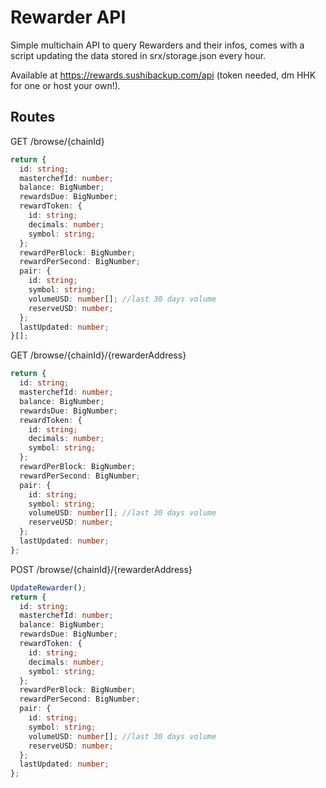 # Rewarder API

Simple multichain API to query Rewarders and their infos, comes with a script updating the data stored in srx/storage.json every hour.

Available at https://rewards.sushibackup.com/api (token needed, dm HHK for one or host your own!).

## Routes

GET /browse/{chainId}

```ts
return {
  id: string;
  masterchefId: number;
  balance: BigNumber;
  rewardsDue: BigNumber;
  rewardToken: {
    id: string;
    decimals: number;
    symbol: string;
  };
  rewardPerBlock: BigNumber;
  rewardPerSecond: BigNumber;
  pair: {
    id: string;
    symbol: string;
    volumeUSD: number[]; //last 30 days volume
    reserveUSD: number;
  };
  lastUpdated: number;
}[];
```

GET /browse/{chainId}/{rewarderAddress}

```ts
return {
  id: string;
  masterchefId: number;
  balance: BigNumber;
  rewardsDue: BigNumber;
  rewardToken: {
    id: string;
    decimals: number;
    symbol: string;
  };
  rewardPerBlock: BigNumber;
  rewardPerSecond: BigNumber;
  pair: {
    id: string;
    symbol: string;
    volumeUSD: number[]; //last 30 days volume
    reserveUSD: number;
  };
  lastUpdated: number;
};
```

POST /browse/{chainId}/{rewarderAddress}

```ts
UpdateRewarder();
return {
  id: string;
  masterchefId: number;
  balance: BigNumber;
  rewardsDue: BigNumber;
  rewardToken: {
    id: string;
    decimals: number;
    symbol: string;
  };
  rewardPerBlock: BigNumber;
  rewardPerSecond: BigNumber;
  pair: {
    id: string;
    symbol: string;
    volumeUSD: number[]; //last 30 days volume
    reserveUSD: number;
  };
  lastUpdated: number;
};
```